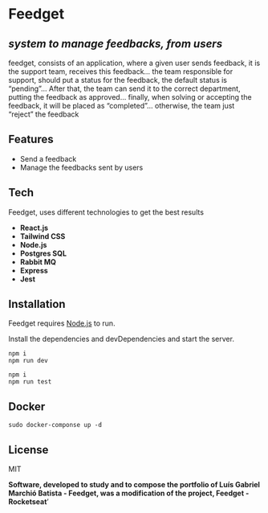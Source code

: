 <h1 class="code-line" data-line-start=0 data-line-end=1 ><a id="Feedget_0"></a>Feedget</h1>
<h2 class="code-line" data-line-start=1 data-line-end=2 ><a id="_system_to_manage_feedbacks_from_users__1"></a><em>system to manage feedbacks, from users</em></h2>
<p class="has-line-data" data-line-start="7" data-line-end="8">feedget, consists of an application, where a given user sends feedback, it is the support team, receives this feedback… the team responsible for support, should put a status for the feedback, the default status is “pending”… After that, the team can send it to the correct department, putting the feedback as approved… finally, when solving or accepting the feedback, it will be placed as “completed”… otherwise, the team just “reject” the feedback</p>
<h2 class="code-line" data-line-start=9 data-line-end=10 ><a id="Features_9"></a>Features</h2>
<ul>
<li class="has-line-data" data-line-start="11" data-line-end="12">Send a feedback</li>
<li class="has-line-data" data-line-start="12" data-line-end="14">Manage the feedbacks sent by users</li>
</ul>
<h2 class="code-line" data-line-start=14 data-line-end=15 ><a id="Tech_14"></a>Tech</h2>
<p class="has-line-data" data-line-start="16" data-line-end="17">Feedget, uses different technologies to get the best results</p>
<ul>
<li class="has-line-data" data-line-start="18" data-line-end="19"><strong>React.js</strong></li>
<li class="has-line-data" data-line-start="20" data-line-end="21"><strong>Tailwind CSS</strong></li>
<li class="has-line-data" data-line-start="21" data-line-end="22"><strong>Node.js</strong></li>
<li class="has-line-data" data-line-start="22" data-line-end="23"><strong>Postgres SQL</strong></li>
<li class="has-line-data" data-line-start="23" data-line-end="24"><strong>Rabbit MQ</strong></li>
<li class="has-line-data" data-line-start="24" data-line-end="25"><strong>Express</strong></li>
<li class="has-line-data" data-line-start="25" data-line-end="27"><strong>Jest</strong></li>
</ul>
<h2 class="code-line" data-line-start=27 data-line-end=28 ><a id="Installation_27"></a>Installation</h2>
<p class="has-line-data" data-line-start="29" data-line-end="30">Feedget requires <a href="https://nodejs.org/">Node.js</a> to run.</p>
<p class="has-line-data" data-line-start="31" data-line-end="32">Install the dependencies and devDependencies and start the server.</p>
<pre><code class="has-line-data" data-line-start="34" data-line-end="37" class="language-sh">npm i
npm run dev
</code></pre>
<pre><code class="has-line-data" data-line-start="39" data-line-end="42" class="language-sh">npm i
npm run <span class="hljs-built_in">test</span>
</code></pre>
<h2 class="code-line" data-line-start=43 data-line-end=44 ><a id="Docker_43"></a>Docker</h2>
<pre><code class="has-line-data" data-line-start="46" data-line-end="48" class="language-sh">sudo docker-componse up <span class="hljs-operator">-d</span>
</code></pre>
<h2 class="code-line" data-line-start=49 data-line-end=50 ><a id="License_49"></a>License</h2>
<p class="has-line-data" data-line-start="51" data-line-end="52">MIT</p>
<p class="has-line-data" data-line-start="53" data-line-end="54"><strong>Software, developed to study and to compose the portfolio of Luís Gabriel Marchió Batista - Feedget, was a modification of the project, Feedget - Rocketseat</strong>’</p>
